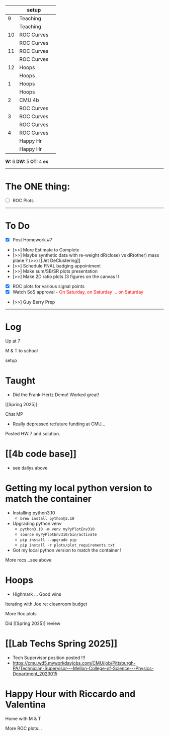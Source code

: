 
|     | setup      |     |
| --- | ---------- | --- |
| 9   | Teaching   |     |
|     | Teaching   |     |
| 10  | ROC Curves |     |
|     | ROC Curves |     |
| 11  | ROC Curves |     |
|     | ROC Curves |     |
| 12  | Hoops      |     |
|     | Hoops      |     |
| 1   | Hoops      |     |
|     | Hoops      |     |
| 2   | CMU 4b     |     |
|     | ROC Curves |     |
| 3   | ROC Curves |     |
|     | ROC Curves |     |
| 4   | ROC Curves |     |
|     | Happy Hr   |     |
|     | Happy Hr   |     |

**W:** 6 
**DW:** 5
**OT:** 4
**ex** 

---
# The ONE thing: 
- [ ] ROC Plots

---
# To Do

- [x] Post Homework #7
- [>>] More Estimate to Complete
- [>>] Maybe synthetic data with re-weight dR(close) vs dR(other) mass plane ? (>>) [[Jet DeClustering]]
- [>>]  Schedule FNAL badging appointment
- [>>] Make sum/SB/SR plots presentation
- [>>] Make 2D ratio plots (3 figures on the canvas !)
- [x] ROC plots for various signal points
- [x] Watch SoS approval
	  	- <font color=red> On Saturday, on Saturday ... on Saturday </font>
- [>>] Guy Berry Prep
---

# Log


Up at 7 

M & T to school 

setup

# Taught
- Did the Frank-Hertz Demo! Worked great!

[[Spring 2025]]

Chat MP
- Really depressed re:future funding at CMU... 

Posted HW 7 and solution. 

# [[4b code base]]
-  see dailys above

# Getting my local python version to match the container 
- Installing python3.10
	- `brew install python@3.10`
- Upgrading python venv
	- `python3.10 -m venv myPyPlotEnv310`
	- `source myPyPlotEnv310/bin/activate`
	- `pip install --upgrade pip`
	- `pip install -r plots/plot_requirements.txt`
-  Got my local python version to match the container ! 

More rocs...see above

# Hoops
- Highmark ... Good wins

Iterating with Joe re: cleanroom budget 

More Roc plots

Did [[Spring 2025]] review

# [[Lab Techs Spring 2025]]
- Tech Supervisor position posted !!!
- https://cmu.wd5.myworkdayjobs.com/CMU/job/Pittsburgh-PA/Technician-Supervisor---Mellon-College-of-Science---Physics-Department_2023015

# Happy Hour with Riccardo and Valentina 

Home with M & T

More ROC plots...